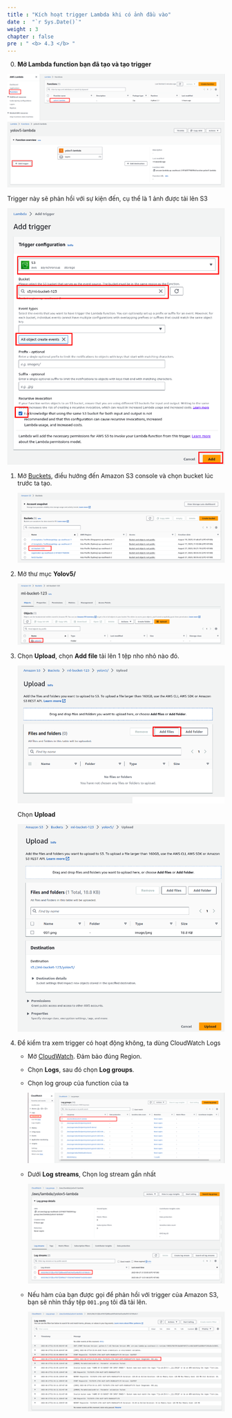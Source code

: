 ```yaml
---
title : "Kích hoạt trigger Lambda khi có ảnh đầu vào"
date :  "`r Sys.Date()`" 
weight : 3
chapter : false
pre : " <b> 4.3 </b> "
---
```


0. **Mở Lambda function bạn đã tạo và tạo trigger**

![](/static/images/lambda/trigger1.png)
![](/static/images/lambda/trigger2.png)

Trigger này sẽ phản hồi với sự kiện đến, cụ thể là 1 ảnh được tải lên S3

![](/static/images/lambda/trigger3.png)


1. Mở [Buckets](https://console.aws.amazon.com/s3/buckets), điều hướng đến Amazon S3 console và chọn bucket lúc trước ta tạo.
    
    ![](/static/images/lambda/trigger5.png)


    
2. Mở thư mục **Yolov5/**
    
    ![](/static/images/lambda/trigger6.png)

    
3. Chọn **Upload**, chọn **Add file** tải lên 1 tệp nho nhỏ nào đó.
    
    ![](/static/images/lambda/trigger7.png)
    
    Chọn **Upload**
    
    ![](/static/images/lambda/trigger8.png)

    
4. Để kiểm tra xem trigger có hoạt động không, ta dùng CloudWatch Logs
    
    - Mở [CloudWatch](https://console.aws.amazon.com/cloudwatch/home). Đảm bảo đúng Region.
    
    - Chọn **Logs**, sau đó chọn **Log groups**.
    - Chọn log group của function của ta
        
        ![](/static/images/lambda/trigger10.png)
        
    - Dưới **Log streams**, Chọn log stream gần nhất
        
        ![](/static/images/lambda/trigger9.png)
        
    - Nếu hàm của bạn được gọi để phản hồi với trigger của Amazon S3, bạn sẽ nhìn thấy tệp `001.png` tôi đã tải lên.
        
        ![](/static/images/lambda/trigger11.png)
        
